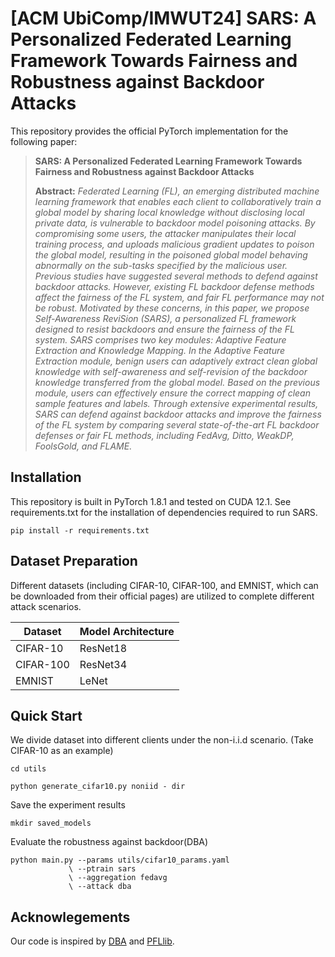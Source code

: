 # [ACM UbiComp/IMWUT24] SARS: A Personalized Federated Learning Framework Towards Fairness and Robustness against Backdoor Attacks



This repository provides the official PyTorch implementation for the following paper:
>**SARS: A Personalized Federated Learning Framework Towards Fairness and Robustness against Backdoor Attacks**
>
> **Abstract:** *Federated Learning (FL), an emerging distributed machine learning framework that enables each client to collaboratively train
a global model by sharing local knowledge without disclosing local private data, is vulnerable to backdoor model poisoning
attacks. By compromising some users, the attacker manipulates their local training process, and uploads malicious gradient
updates to poison the global model, resulting in the poisoned global model behaving abnormally on the sub-tasks specified by
the malicious user. Previous studies have suggested several methods to defend against backdoor attacks. However, existing
FL backdoor defense methods affect the fairness of the FL system, and fair FL performance may not be robust. Motivated
by these concerns, in this paper, we propose Self-Awareness ReviSion (SARS), a personalized FL framework designed to
resist backdoors and ensure the fairness of the FL system. SARS comprises two key modules: Adaptive Feature Extraction
and Knowledge Mapping. In the Adaptive Feature Extraction module, benign users can adaptively extract clean global
knowledge with self-awareness and self-revision of the backdoor knowledge transferred from the global model. Based on the
previous module, users can effectively ensure the correct mapping of clean sample features and labels. Through extensive
experimental results, SARS can defend against backdoor attacks and improve the fairness of the FL system by comparing
several state-of-the-art FL backdoor defenses or fair FL methods, including FedAvg, Ditto, WeakDP, FoolsGold, and FLAME.*

## Installation
This repository is built in PyTorch 1.8.1 and tested on CUDA 12.1. See requirements.txt for the installation of dependencies required to run SARS.

```
pip install -r requirements.txt
```

## Dataset Preparation
Different datasets (including CIFAR-10, CIFAR-100, and EMNIST, which can be downloaded from their official pages) are utilized to complete different attack scenarios.

| Dataset      | Model Architecture |
| ----------- | ----------- |
| CIFAR-10      | ResNet18       |
| CIFAR-100   | ResNet34        |
|EMNIST|LeNet|



## Quick Start
We divide dataset into different clients under the non-i.i.d scenario. (Take CIFAR-10 as an example)
```shell
cd utils

python generate_cifar10.py noniid - dir
```
Save the experiment results
```
mkdir saved_models
```

Evaluate the robustness against backdoor(DBA)
```shell
python main.py --params utils/cifar10_params.yaml 
             \ --ptrain sars 
             \ --aggregation fedavg 
             \ --attack dba
```

## Acknowlegements
Our code is inspired by [DBA](https://github.com/AI-secure/DBA) and [PFLlib](https://github.com/TsingZ0/PFLlib).
